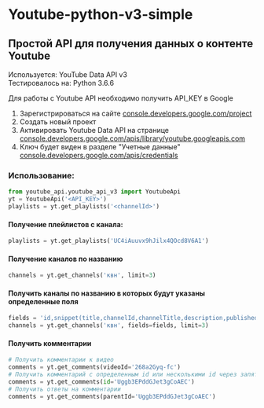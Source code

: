 # Youtube-python-v3-simple
## Простой API для получения данных о контенте Youtube 

Используется: YouTube Data API v3    
Тестировалось на: Python 3.6.6

Для работы с Youtube API необходимо получить API_KEY в Google    
1. Зарегистрироваться на сайте [console.developers.google.com/project](https://console.developers.google.com/project)   
2. Создать новый проект    
3. Активировать Youtube Data API на странице [console.developers.google.com/apis/library/youtube.googleapis.com](https://console.developers.google.com/apis/library/youtube.googleapis.com)    
4. Ключ будет виден в разделе "Учетные данные" [console.developers.google.com/apis/credentials](https://console.developers.google.com/apis/credentials)    

### Использование:

```python    
from youtube_api.youtube_api_v3 import YoutubeApi    
yt = YoutubeApi('<API_KEY>')    
playlists = yt.get_playlists('<channelId>')    
```

#### Получение плейлистов с канала:    
```python    
playlists = yt.get_playlists('UC4iAuuvx9hJilx4QOcd8V6A1')    
```

#### Получение каналов по названию    
```python    
channels = yt.get_channels('квн', limit=3)    
```

#### Получить каналы по названию в которых будут указаны определенные поля    
```python    
fields = 'id,snippet(title,channelId,channelTitle,description,publishedAt)'
channels = yt.get_channels('квн', fields=fields, limit=3)    
```

#### Получить комментарии    
```python    
# Получить комментарии к видео    
comments = yt.get_comments(videoId='268a2Gyq-fc')    
# Получить комментарий с определенным id или несколькими id через запятую    
comments = yt.get_comments(id='Uggb3EPddGJet3gCoAEC')    
# Получить ответы на комментарии    
comments = yt.get_comments(parentId='Uggb3EPddGJet3gCoAEC')    
```

